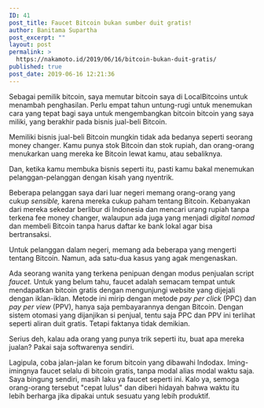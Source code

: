 ```yaml
---
ID: 41
post_title: Faucet Bitcoin bukan sumber duit gratis!
author: Banitama Supartha
post_excerpt: ""
layout: post
permalink: >
  https://nakamoto.id/2019/06/16/bitcoin-bukan-duit-gratis/
published: true
post_date: 2019-06-16 12:21:36
---
```

<!-- wp:paragraph -->
<p>Sebagai pemilik bitcoin, saya memutar bitcoin saya di LocalBitcoins untuk menambah penghasilan. Perlu empat tahun untung-rugi untuk menemukan cara yang tepat bagi saya untuk mengembangkan bitcoin bitcoin yang saya miliki, yang berakhir pada bisnis jual-beli Bitcoin.</p>
<!-- /wp:paragraph -->

<!-- wp:paragraph -->
<p>Memiliki bisnis jual-beli Bitcoin mungkin tidak ada bedanya seperti seorang money changer. Kamu punya stok Bitcoin dan stok rupiah, dan orang-orang menukarkan uang mereka ke Bitcoin lewat kamu, atau sebaliknya. </p>
<!-- /wp:paragraph -->

<!-- wp:paragraph -->
<p>Dan, ketika kamu membuka bisnis seperti itu, pasti kamu bakal menemukan pelanggan-pelanggan dengan kisah yang nyentrik.</p>
<!-- /wp:paragraph -->

<!-- wp:paragraph -->
<p>Beberapa pelanggan saya dari luar negeri memang orang-orang yang cukup <em>sensible, </em>karena mereka cukup paham tentang Bitcoin. Kebanyakan dari mereka sekedar berlibur di Indonesia dan mencari urang rupiah tanpa terkena fee money changer, walaupun ada juga yang menjadi <em>digital nomad</em> dan membeli Bitcoin tanpa harus daftar ke bank lokal agar bisa bertransaksi.</p>
<!-- /wp:paragraph -->

<!-- wp:paragraph -->
<p>Untuk pelanggan dalam negeri, memang ada beberapa yang mengerti tentang Bitcoin. Namun, ada satu-dua kasus yang agak mengenaskan.</p>
<!-- /wp:paragraph -->

<!-- wp:paragraph -->
<p>Ada seorang wanita yang terkena penipuan dengan modus penjualan script <em>faucet. </em>Untuk yang belum tahu, faucet adalah semacam tempat untuk mendapatkan bitcoin gratis dengan mengunjungi website yang dijejali dengan iklan-iklan. Metode ini mirip dengan metode <em>pay per click</em> (PPC) dan <em>pay per view</em> (PPV), hanya saja pembayarannya dengan Bitcoin. Dengan sistem otomasi yang dijanjikan si penjual, tentu saja PPC dan PPV ini terlihat seperti aliran duit gratis. Tetapi faktanya tidak demikian.</p>
<!-- /wp:paragraph -->

<!-- wp:paragraph -->
<p>Serius deh, kalau ada orang yang punya trik seperti itu, buat apa mereka jualan? Pakai saja softwarenya sendiri. </p>
<!-- /wp:paragraph -->

<!-- wp:paragraph -->
<p>Lagipula, coba jalan-jalan ke forum bitcoin yang dibawahi Indodax. Iming-imingnya faucet selalu di bitcoin gratis, tanpa modal alias modal waktu saja. Saya bingung sendiri, masih laku ya faucet seperti ini. Kalo ya, semoga orang-orang tersebut "cepat lulus" dan diberi hidayah bahwa waktu itu lebih berharga jika dipakai untuk sesuatu yang lebih produktif.</p>
<!-- /wp:paragraph -->
